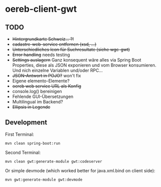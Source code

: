 # oereb-client-gwt

## TODO
- ~~Hintergrundkarte Schweiz... ?!~~
- ~~cadastre-web-service entfernen (xsd, ...)~~
- ~~Unterschiedliches Icon für Suchresultate (siehe wgc-gwt)~~
- ~~Error handling~~ needs testing
- ~~Settings auslagern~~ Ganz konsequent wäre alles via Spring Boot Properties, diese als JSON exponieren und vom Browser konsumieren. Und nich einzelne Variablen und/oder RPC...
- ~~JSON-Antwort in POJO?~~ won't fix
- Eigene elemento-Elemente?
- ~~oereb web service URL als Konfig~~
- console.log() bereinigen
- Fehlende GUI-Übersetzungen
- Multilingual im Backend?
- ~~Ellipsis in Legende~~

## Development

First Terminal:
```
mvn clean spring-boot:run
```

Second Terminal:
```
mvn clean gwt:generate-module gwt:codeserver
```

Or simple devmode (which worked better for java.xml.bind on client side):
```
mvn gwt:generate-module gwt:devmode 
```
